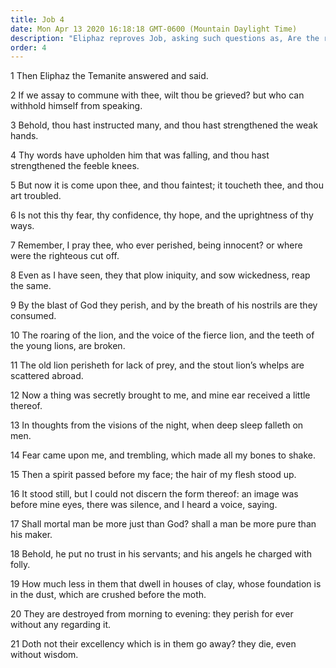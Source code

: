 ```yaml
---
title: Job 4
date: Mon Apr 13 2020 16:18:18 GMT-0600 (Mountain Daylight Time)
description: "Eliphaz reproves Job, asking such questions as, Are the righteous cut off? Shall a man be more pure than his maker?"
order: 4
---
```


1 Then Eliphaz the Temanite answered and said.

2 If we assay to commune with thee, wilt thou be grieved? but who can withhold himself from speaking.

3 Behold, thou hast instructed many, and thou hast strengthened the weak hands.

4 Thy words have upholden him that was falling, and thou hast strengthened the feeble knees.

5 But now it is come upon thee, and thou faintest; it toucheth thee, and thou art troubled.

6 Is not this thy fear, thy confidence, thy hope, and the uprightness of thy ways.

7 Remember, I pray thee, who ever perished, being innocent? or where were the righteous cut off.

8 Even as I have seen, they that plow iniquity, and sow wickedness, reap the same.

9 By the blast of God they perish, and by the breath of his nostrils are they consumed.

10 The roaring of the lion, and the voice of the fierce lion, and the teeth of the young lions, are broken.

11 The old lion perisheth for lack of prey, and the stout lion’s whelps are scattered abroad.

12 Now a thing was secretly brought to me, and mine ear received a little thereof.

13 In thoughts from the visions of the night, when deep sleep falleth on men.

14 Fear came upon me, and trembling, which made all my bones to shake.

15 Then a spirit passed before my face; the hair of my flesh stood up.

16 It stood still, but I could not discern the form thereof: an image was before mine eyes, there was silence, and I heard a voice, saying.

17 Shall mortal man be more just than God? shall a man be more pure than his maker.

18 Behold, he put no trust in his servants; and his angels he charged with folly.

19 How much less in them that dwell in houses of clay, whose foundation is in the dust, which are crushed before the moth.

20 They are destroyed from morning to evening: they perish for ever without any regarding it.

21 Doth not their excellency which is in them go away? they die, even without wisdom.
